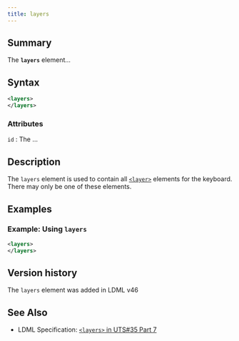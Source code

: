 ```yaml
---
title: layers
---
```


## Summary

The **`layers`** element…

## Syntax

```xml
<layers>
</layers>
```

### Attributes

`id`
:   The …

## Description

The `layers` element is used to contain all [`<layer>`](layer) elements for the keyboard. There may only be one of these elements.

## Examples

### Example: Using `layers`

```xml
<layers>
</layers>
```

## Version history

The `layers` element was added in LDML v46

<!-- ## See also

- … -->

## See Also

- LDML Specification: [`<layers>` in UTS#35 Part 7][tr35-element-layers]

[tr35-element-layers]: https://www.unicode.org/reports/tr35/tr35-keyboards.html#element-layers

